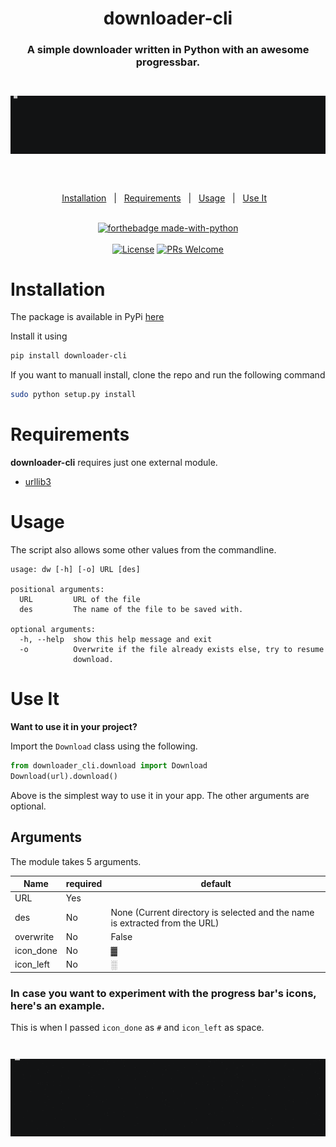 <h1 align="center">downloader-cli</h1>
<h3 align="center">A simple downloader written in Python with an awesome progressbar.</h3>

<div align="center" style="padding-top: 2em !important; padding-bottom: 2em; !important">
    <img src=".github/dw.gif">
</div>

<div align="center">
<br/>

<a href="#installation">Installation</a>&nbsp;&nbsp;&nbsp;|&nbsp;&nbsp;&nbsp;<a href="#requirements">Requirements</a>&nbsp;&nbsp;&nbsp;|&nbsp;&nbsp;&nbsp;<a href="#usage">Usage</a>&nbsp;&nbsp;&nbsp;|&nbsp;&nbsp;&nbsp;<a href="#use-it">Use It</a>&nbsp;&nbsp;&nbsp;
<br/><br/>

[![forthebadge made-with-python](http://ForTheBadge.com/images/badges/made-with-python.svg)](https://www.python.org/)<br/><br/>
[![License](https://img.shields.io/badge/License-MIT-pink.svg?style=for-the-badge)](LICENSE) [![PRs Welcome](https://img.shields.io/badge/PRs-welcome-purple.svg?style=for-the-badge)](http://makeapullrequest.com)

</div>

# Installation

The package is available in PyPi [here](https://pypi.org/project/downloader-cli/)

Install it using

```sh
pip install downloader-cli
```

If you want to manuall install, clone the repo and run the following command

```sh
sudo python setup.py install
```

# Requirements

**downloader-cli** requires just one external module.

- [urllib3](https://pypi.org/project/urllib3/)

# Usage

The script also allows some other values from the commandline.

```console
usage: dw [-h] [-o] URL [des]

positional arguments:
  URL         URL of the file
  des         The name of the file to be saved with.

optional arguments:
  -h, --help  show this help message and exit
  -o          Overwrite if the file already exists else, try to resume
              download.

```

# Use It

**Want to use it in your project?**

Import the ```Download``` class using the following.

```python
from downloader_cli.download import Download
Download(url).download()
```

Above is the simplest way to use it in your app. The other arguments are optional.

## Arguments

The module takes 5 arguments.

| Name | required | default |
|------|----------|---------|
| URL  | Yes      |         |
| des  | No       | None (Current directory is selected and the name is extracted from the URL)|
| overwrite| No   | False   |
| icon_done| No   | ▓       |
| icon_left| No   | ░       |

### In case you want to experiment with the progress bar's icons, here's an example.

This is when I passed ```icon_done``` as ```#``` and ```icon_left``` as space.

<div align="center" style="padding-top: 2em !important; padding-bottom: 2em; !important">
    <img src=".github/dw_other.gif">
</div>